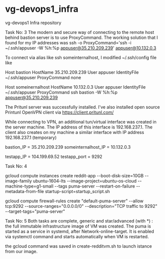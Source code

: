 # vg-devops1_infra
vg-devops1 Infra repository 

Task No: 3 The modern and secure way of connecting to the remote host behind bastion server is to use ProxyCommand. The working solution that I found for my IP addresses was ssh -o ProxyCommand='ssh -i ~/.ssh/appuser -W %h:%p appuser@35.210.209.239' appuser@10.132.0.3

To connect via alias like ssh someinternalhost, I modified ~/.ssh/config file like

Host bastion HostName 35.210.209.239 User appuser IdentityFile ~/.ssh/appuser ProxyCommand none

Host someinernalhost HostName 10.132.0.3 User appuser IdentityFile ~/.ssh/appuser ProxyCommand ssh bastion -W %h:%p appuser@35.210.209.239

The Pritunl server was successfully installed. I've also installed open source Printunl OpenVPN client via https://client.pritunl.com/

While connecting to VPN, an additional tun/virtual interface was created in the server machine. The IP address of this interface is 192.168.237.1. The client also creates on my machine a similar interface with IP address 192.168.237.1 (temporary)

bastion_IP = 35.210.209.239 someinternalhost_IP = 10.132.0.3

testapp_IP = 104.199.69.52
testapp_port = 9292

Task No: 4

gcloud compute instances create reddit-app --boot-disk-size=10GB --image-family ubuntu-1604-lts --image-project=ubuntu-os-cloud --machine-type=g1-small --tags puma-server --restart-on-failure --metadata-from-file startup-script=startup_script.sh

gcloud compute firewall-rules create "default-puma-server" --allow tcp:9292 --source-ranges="0.0.0.0/0" --description="TCP traffic to 9292" --target-tags="puma-server"

Task No: 5
Both tasks are complete, generic and star/advanced (with *) : the full immutable infrastructure image of VM was created. The puma is started as a service in systemd, after Network-online-target. It is enabled via systemctl command and starts automatically when VM is restarted.

the gcloud command was saved in create-redditvm.sh to launch istance from our image.